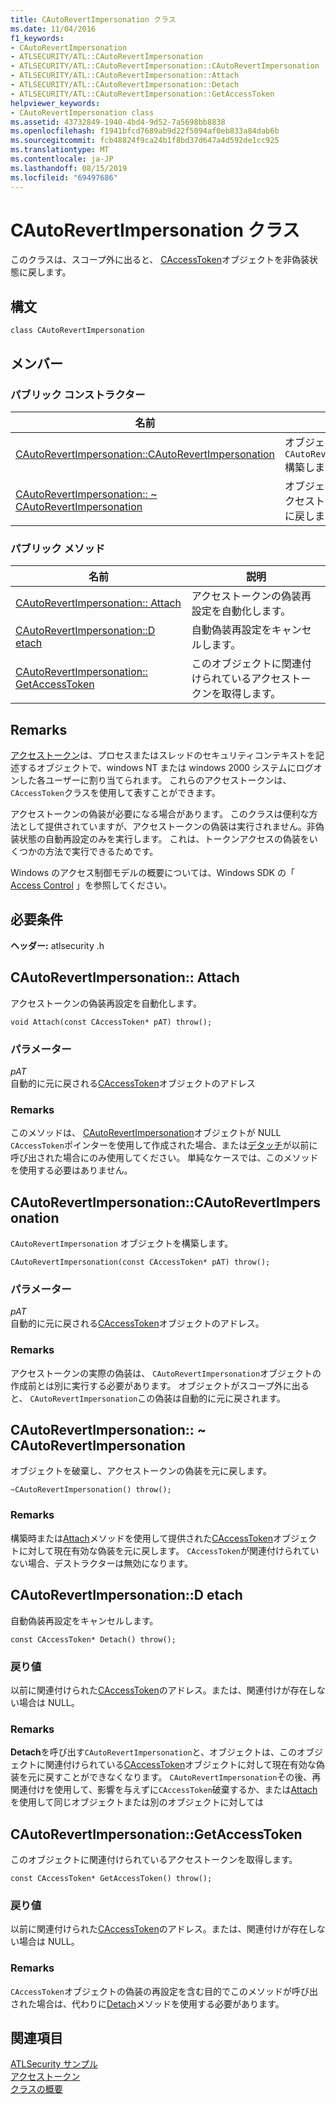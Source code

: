 ```yaml
---
title: CAutoRevertImpersonation クラス
ms.date: 11/04/2016
f1_keywords:
- CAutoRevertImpersonation
- ATLSECURITY/ATL::CAutoRevertImpersonation
- ATLSECURITY/ATL::CAutoRevertImpersonation::CAutoRevertImpersonation
- ATLSECURITY/ATL::CAutoRevertImpersonation::Attach
- ATLSECURITY/ATL::CAutoRevertImpersonation::Detach
- ATLSECURITY/ATL::CAutoRevertImpersonation::GetAccessToken
helpviewer_keywords:
- CAutoRevertImpersonation class
ms.assetid: 43732849-1940-4bd4-9d52-7a5698bb8838
ms.openlocfilehash: f1941bfcd7689ab9d22f5094af0eb833a84dab6b
ms.sourcegitcommit: fcb48824f9ca24b1f8bd37d647a4d592de1cc925
ms.translationtype: MT
ms.contentlocale: ja-JP
ms.lasthandoff: 08/15/2019
ms.locfileid: "69497686"
---
```

# <a name="cautorevertimpersonation-class"></a>CAutoRevertImpersonation クラス

このクラスは、スコープ外に出ると、 [CAccessToken](../../atl/reference/caccesstoken-class.md)オブジェクトを非偽装状態に戻します。

## <a name="syntax"></a>構文

```
class CAutoRevertImpersonation
```

## <a name="members"></a>メンバー

### <a name="public-constructors"></a>パブリック コンストラクター

|名前|説明|
|----------|-----------------|
|[CAutoRevertImpersonation::CAutoRevertImpersonation](#cautorevertimpersonation)|オブジェクトを`CAutoRevertImpersonation`構築します。|
|[CAutoRevertImpersonation:: ~ CAutoRevertImpersonation](#dtor)|オブジェクトを破棄し、アクセストークンの偽装を元に戻します。|

### <a name="public-methods"></a>パブリック メソッド

|名前|説明|
|----------|-----------------|
|[CAutoRevertImpersonation:: Attach](#attach)|アクセストークンの偽装再設定を自動化します。|
|[CAutoRevertImpersonation::D etach](#detach)|自動偽装再設定をキャンセルします。|
|[CAutoRevertImpersonation:: GetAccessToken](#getaccesstoken)|このオブジェクトに関連付けられているアクセストークンを取得します。|

## <a name="remarks"></a>Remarks

[アクセストークン](/windows/win32/SecAuthZ/access-tokens)は、プロセスまたはスレッドのセキュリティコンテキストを記述するオブジェクトで、windows NT または windows 2000 システムにログオンした各ユーザーに割り当てられます。 これらのアクセストークンは、 `CAccessToken`クラスを使用して表すことができます。

アクセストークンの偽装が必要になる場合があります。 このクラスは便利な方法として提供されていますが、アクセストークンの偽装は実行されません。非偽装状態の自動再設定のみを実行します。 これは、トークンアクセスの偽装をいくつかの方法で実行できるためです。

Windows のアクセス制御モデルの概要については、Windows SDK の「 [Access Control](/windows/win32/SecAuthZ/access-control) 」を参照してください。

## <a name="requirements"></a>必要条件

**ヘッダー:** atlsecurity .h

##  <a name="attach"></a>CAutoRevertImpersonation:: Attach

アクセストークンの偽装再設定を自動化します。

```
void Attach(const CAccessToken* pAT) throw();
```

### <a name="parameters"></a>パラメーター

*pAT*<br/>
自動的に元に戻される[CAccessToken](../../atl/reference/caccesstoken-class.md)オブジェクトのアドレス

### <a name="remarks"></a>Remarks

このメソッドは、 [CAutoRevertImpersonation](../../atl/reference/cautorevertimpersonation-class.md)オブジェクトが NULL `CAccessToken`ポインターを使用して作成された場合、または[デタッチ](#detach)が以前に呼び出された場合にのみ使用してください。 単純なケースでは、このメソッドを使用する必要はありません。

##  <a name="cautorevertimpersonation"></a>CAutoRevertImpersonation::CAutoRevertImpersonation

`CAutoRevertImpersonation` オブジェクトを構築します。

```
CAutoRevertImpersonation(const CAccessToken* pAT) throw();
```

### <a name="parameters"></a>パラメーター

*pAT*<br/>
自動的に元に戻される[CAccessToken](../../atl/reference/caccesstoken-class.md)オブジェクトのアドレス。

### <a name="remarks"></a>Remarks

アクセストークンの実際の偽装は、 `CAutoRevertImpersonation`オブジェクトの作成前とは別に実行する必要があります。 オブジェクトがスコープ外に出ると、 `CAutoRevertImpersonation`この偽装は自動的に元に戻されます。

##  <a name="dtor"></a>CAutoRevertImpersonation:: ~ CAutoRevertImpersonation

オブジェクトを破棄し、アクセストークンの偽装を元に戻します。

```
~CAutoRevertImpersonation() throw();
```

### <a name="remarks"></a>Remarks

構築時または[Attach](#attach)メソッドを使用して提供された[CAccessToken](../../atl/reference/caccesstoken-class.md)オブジェクトに対して現在有効な偽装を元に戻します。 `CAccessToken`が関連付けられていない場合、デストラクターは無効になります。

##  <a name="detach"></a>CAutoRevertImpersonation::D etach

自動偽装再設定をキャンセルします。

```
const CAccessToken* Detach() throw();
```

### <a name="return-value"></a>戻り値

以前に関連付けられた[CAccessToken](../../atl/reference/caccesstoken-class.md)のアドレス。または、関連付けが存在しない場合は NULL。

### <a name="remarks"></a>Remarks

**Detach**を呼び出す`CAutoRevertImpersonation`と、オブジェクトは、このオブジェクトに関連付けられている[CAccessToken](../../atl/reference/caccesstoken-class.md)オブジェクトに対して現在有効な偽装を元に戻すことができなくなります。 `CAutoRevertImpersonation`その後、再関連付けを使用して、影響を与えずに`CAccessToken`破棄するか、または[Attach](#attach)を使用して同じオブジェクトまたは別のオブジェクトに対しては

##  <a name="getaccesstoken"></a>  CAutoRevertImpersonation::GetAccessToken

このオブジェクトに関連付けられているアクセストークンを取得します。

```
const CAccessToken* GetAccessToken() throw();
```

### <a name="return-value"></a>戻り値

以前に関連付けられた[CAccessToken](../../atl/reference/caccesstoken-class.md)のアドレス。または、関連付けが存在しない場合は NULL。

### <a name="remarks"></a>Remarks

`CAccessToken`オブジェクトの偽装の再設定を含む目的でこのメソッドが呼び出された場合は、代わりに[Detach](#detach)メソッドを使用する必要があります。

## <a name="see-also"></a>関連項目

[ATLSecurity サンプル](../../overview/visual-cpp-samples.md)<br/>
[アクセストークン](/windows/win32/SecAuthZ/access-tokens)<br/>
[クラスの概要](../../atl/atl-class-overview.md)
